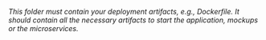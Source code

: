 *This folder must contain your deployment artifacts, e.g., Dockerfile. It should contain all the necessary artifacts to start the application, mockups or the microservices.*
